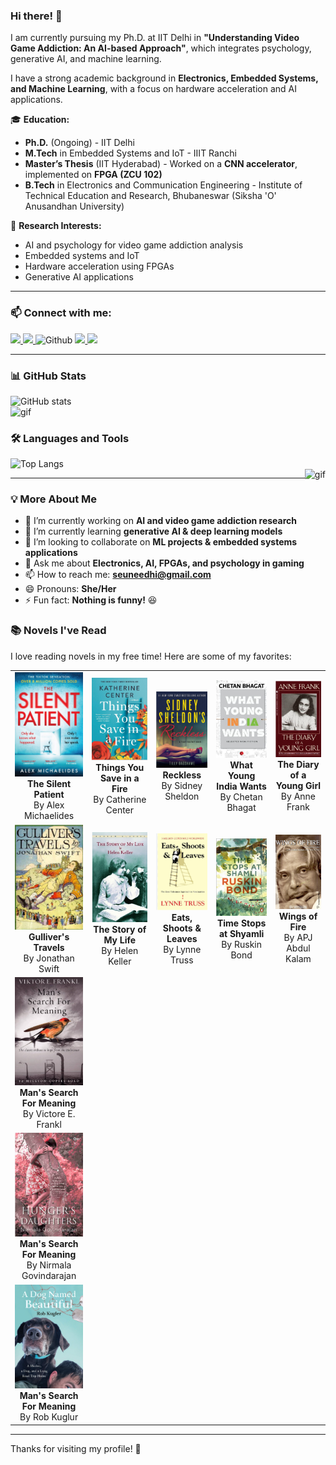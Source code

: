 ### Hi there! 👋  
I am currently pursuing my Ph.D. at IIT Delhi in **"Understanding Video Game Addiction: An AI-based Approach"**, which integrates psychology, generative AI, and machine learning.  

I have a strong academic background in **Electronics, Embedded Systems, and Machine Learning**, with a focus on hardware acceleration and AI applications.  

🎓 **Education:**  
- **Ph.D.** (Ongoing) - IIT Delhi  
- **M.Tech** in Embedded Systems and IoT - IIIT Ranchi  
- **Master’s Thesis** (IIT Hyderabad) - Worked on a **CNN accelerator**, implemented on **FPGA (ZCU 102)**  
- **B.Tech** in Electronics and Communication Engineering - Institute of Technical Education and Research, Bhubaneswar (Siksha 'O' Anusandhan University)  

📌 **Research Interests:**  
- AI and psychology for video game addiction analysis  
- Embedded systems and IoT  
- Hardware acceleration using FPGAs  
- Generative AI applications  

---

### 📫 Connect with me:  
<p>
  <a href="https://www.linkedin.com/in/sunidhi-singh-2b6082161/">
    <img src="https://img.shields.io/badge/linkedin-%230077B5.svg?&style=for-the-badge&logo=linkedin&logoColor=white" height="25px"/>
  </a>
  <a href="mailto:sunidhi01.pgec20@iiitranchi.ac.in">
    <img src="https://img.shields.io/badge/gmail-%23D14836.svg?&style=for-the-badge&logo=gmail&logoColor=white" height="25px"/>
  </a>
  <img src="https://media.giphy.com/media/du3J3cXyzhj75IOgvA/giphy.gif" alt="Github" height="25" />
  <a href="https://github.com/SUNIDHI-SINGH">
    <img src="https://img.shields.io/github/followers/SUNIDHI-SINGH?label=Follow&style=social"/>
  </a>
  <img src="https://visitor-badge.laobi.icu/badge?page_id=SUNIDHI-SINGH.SUNIDHI-SINGH"/>
</p>



---

### 📊 GitHub Stats  
![GitHub stats](https://github-readme-stats.vercel.app/api?username=SUNIDHI-SINGH&show_icons=true&title_color=ffffff&hide_border=true)  
<img src="https://media.giphy.com/media/1fhj2RprUOpqCObj2J/giphy.gif" height="150" alt="gif"/>  

### 🛠️ Languages and Tools  
![Top Langs](https://github-readme-stats.vercel.app/api/top-langs/?username=SUNIDHI-SINGH&theme=vue&hide_border=true&show_icons=true)  
<img align="right" alt="gif" src="https://miro.medium.com/max/1360/1*IRGHmiGsa16stedQvIaZfw.gif" height="290">  

---

### 💡 More About Me  
- 🔭 I’m currently working on **AI and video game addiction research**  
- 🌱 I’m currently learning **generative AI & deep learning models**  
- 👯 I’m looking to collaborate on **ML projects & embedded systems applications**  
- 💬 Ask me about **Electronics, AI, FPGAs, and psychology in gaming**  
- 📫 How to reach me: **seuneedhi@gmail.com**  
- 😄 Pronouns: **She/Her**  
- ⚡ Fun fact: **Nothing is funny!** 😆  

### 📚 Novels I've Read  
I love reading novels in my free time! Here are some of my favorites:  

<table>
  <tr>
    <td align="center">
      <img src="https://github.com/SUNIDHI-SINGH/SUNIDHI-SINGH/blob/main/Images/Thesilentpatient.png" width="150"><br>
      <b>The Silent Patient</b><br>By Alex Michaelides
    </td>
    <td align="center">
      <img src="https://github.com/SUNIDHI-SINGH/SUNIDHI-SINGH/blob/main/Images/fire.png" width="150"><br>
      <b>Things You Save in a Fire</b><br>By Catherine Center
    </td>
    <td align="center">
      <img src="https://github.com/SUNIDHI-SINGH/SUNIDHI-SINGH/blob/main/Images/Reckless.png" width="150"><br>
      <b>Reckless</b><br>By Sidney Sheldon
    </td>
    <td align="center">
      <img src="https://github.com/SUNIDHI-SINGH/SUNIDHI-SINGH/blob/main/Images/chetanbhagart.png" width="150"><br>
      <b>What Young India Wants</b><br>By Chetan Bhagat
    </td>
    <td align="center">
      <img src="https://github.com/SUNIDHI-SINGH/SUNIDHI-SINGH/blob/main/Images/diaryofyounggirl.png" width="150"><br>
      <b>The Diary of a Young Girl</b><br>By Anne Frank
    </td>
  </tr>
  <tr>
    <td align="center">
      <img src="https://github.com/SUNIDHI-SINGH/SUNIDHI-SINGH/blob/main/Images/gulliverstravel.png" width="150"><br>
      <b>Gulliver's Travels</b><br>By Jonathan Swift
    </td>
    <td align="center">
      <img src="https://github.com/SUNIDHI-SINGH/SUNIDHI-SINGH/blob/main/Images/hellenkeller.png" width="150"><br>
      <b>The Story of My Life</b><br>By Helen Keller
    </td>
    <td align="center">
      <img src="https://github.com/SUNIDHI-SINGH/SUNIDHI-SINGH/blob/main/Images/punctuation.png" width="150"><br>
      <b>Eats, Shoots & Leaves</b><br>By Lynne Truss
    </td>
    <td align="center">
      <img src="https://github.com/SUNIDHI-SINGH/SUNIDHI-SINGH/blob/main/Images/shyamli.png" width="150"><br>
      <b>Time Stops at Shyamli</b><br>By Ruskin Bond
    </td>
    <td align="center">
      <img src="https://github.com/SUNIDHI-SINGH/SUNIDHI-SINGH/blob/main/Images/wingsoffire.png" width="150"><br>
      <b>Wings of Fire</b><br>By APJ Abdul Kalam
    </td>
  </tr>
   <tr>
    <td align="center">
      <img src="https://github.com/SUNIDHI-SINGH/SUNIDHI-SINGH/blob/main/Images/Holocaust.png" width="150"><br>
      <b>Man's Search For Meaning</b><br>By Victore E. Frankl
    </td>
   </tr>
   <tr>
    <td align="center">
      <img src="https://github.com/SUNIDHI-SINGH/SUNIDHI-SINGH/blob/main/Images/hungersdaughter.png" width="150"><br>
      <b>Man's Search For Meaning</b><br>By Nirmala Govindarajan
    </td>
   </tr>
   <tr>
    <td align="center">
      <img src="https://github.com/SUNIDHI-SINGH/SUNIDHI-SINGH/blob/main/Images/beautifuldog.png" width="150"><br>
      <b>Man's Search For Meaning</b><br>By Rob Kuglur
    </td>
   </tr>
</table>


---

Thanks for visiting my profile! 🚀  

